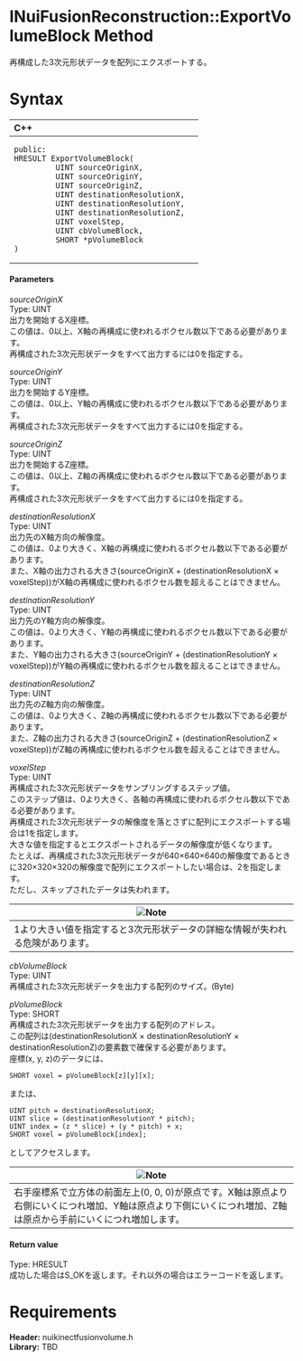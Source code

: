 INuiFusionReconstruction::ExportVolumeBlock Method  
==================================================  

再構成した3次元形状データを配列にエクスポートする。 <span id="syntaxSection"></span>

Syntax  
======  

<table>
<colgroup>
<col width="100%" />
</colgroup>
<thead>
<tr class="header">
<th align="left">C++</th>
</tr>
</thead>
<tbody>
<tr class="odd">
<td align="left"><pre><code>public:  
HRESULT ExportVolumeBlock(  
         UINT sourceOriginX,  
         UINT sourceOriginY,  
         UINT sourceOriginZ,  
         UINT destinationResolutionX,  
         UINT destinationResolutionY,  
         UINT destinationResolutionZ,  
         UINT voxelStep,  
         UINT cbVolumeBlock,  
         SHORT *pVolumeBlock  
)</code></pre></td>
</tr>
</tbody>
</table>

<span id="ID4EG"></span>
#### Parameters  

*sourceOriginX*    
Type: UINT  
出力を開始するX座標。  
この値は、0以上、X軸の再構成に使われるボクセル数以下である必要があります。  
再構成された3次元形状データをすべて出力するには0を指定する。  

*sourceOriginY*    
Type: UINT  
出力を開始するY座標。  
この値は、0以上、Y軸の再構成に使われるボクセル数以下である必要があります。  
再構成された3次元形状データをすべて出力するには0を指定する。  

*sourceOriginZ*    
Type: UINT  
出力を開始するZ座標。  
この値は、0以上、Z軸の再構成に使われるボクセル数以下である必要があります。  
再構成された3次元形状データをすべて出力するには0を指定する。  

*destinationResolutionX*    
Type: UINT  
出力先のX軸方向の解像度。  
この値は、0より大きく、X軸の再構成に使われるボクセル数以下である必要があります。  
また、X軸の出力される大きさ(sourceOriginX + (destinationResolutionX × voxelStep))がX軸の再構成に使われるボクセル数を超えることはできません。  

*destinationResolutionY*    
Type: UINT  
出力先のY軸方向の解像度。  
この値は、0より大きく、Y軸の再構成に使われるボクセル数以下である必要があります。  
また、Y軸の出力される大きさ(sourceOriginY + (destinationResolutionY × voxelStep))がY軸の再構成に使われるボクセル数を超えることはできません。  

*destinationResolutionZ*    
Type: UINT  
出力先のZ軸方向の解像度。  
この値は、0より大きく、Z軸の再構成に使われるボクセル数以下である必要があります。  
また、Z軸の出力される大きさ(sourceOriginZ + (destinationResolutionZ × voxelStep))がZ軸の再構成に使われるボクセル数を超えることはできません。  

*voxelStep*    
Type: UINT  
再構成された3次元形状データをサンプリングするステップ値。  
このステップ値は、0より大きく、各軸の再構成に使われるボクセル数以下である必要があります。  
再構成された3次元形状データの解像度を落とさずに配列にエクスポートする場合は1を指定します。  
大きな値を指定するとエクスポートされるデータの解像度が低くなります。  
たとえば、再構成された3次元形状データが640×640×640の解像度であるときに320×320×320の解像度で配列にエクスポートしたい場合は、2を指定します。  
ただし、スキップされたデータは失われます。  

| ![](../../../../../../resources/note.gif)Note                                                                                    |
|----------------------------------------------------------------------------------------------------------------------------------|
| 1より大きい値を指定すると3次元形状データの詳細な情報が失われる危険があります。 |

*cbVolumeBlock*    
Type: UINT  
再構成された3次元形状データを出力する配列のサイズ。(Byte)  

*pVolumeBlock*    
Type: SHORT  
再構成された3次元形状データを出力する配列のアドレス。  
この配列は(destinationResolutionX × destinationResolutionY × destinationResolutionZ)の要素数で確保する必要があります。  
座標(x, y, z)のデータには、  

    SHORT voxel = pVolumeBlock[z][y][x];  

または、  

    UINT pitch = destinationResolutionX;  
    UINT slice = (destinationResolutionY * pitch);  
    UINT index = (z * slice) + (y * pitch) + x;  
    SHORT voxel = pVolumeBlock[index];  

としてアクセスします。  

| ![](../../../../../../resources/note.gif)Note                                                                                                                                                                                                                                                |
|----------------------------------------------------------------------------------------------------------------------------------------------------------------------------------------------------------------------------------------------------------------------------------------------|
| 右手座標系で立方体の前面左上(0, 0, 0)が原点です。X軸は原点より右側にいくにつれ増加、Y軸は原点より下側にいくにつれ増加、Z軸は原点から手前にいくにつれ増加します。 |

<span id="ID4EP"></span>
#### Return value  

Type: HRESULT  
成功した場合はS\_OKを返します。それ以外の場合はエラーコードを返します。  

<span id="requirements"></span>

Requirements  
============  

**Header:** nuikinectfusionvolume.h  
**Library:** TBD  



<!--Please do not edit the data in the comment block below.-->
<!--
TOCTitle : ExportVolumeBlock Method
RLTitle : INuiFusionReconstruction::ExportVolumeBlock Method
KeywordK : ExportVolumeBlock method
KeywordK : INuiFusionReconstruction::ExportVolumeBlock method
KeywordF : INuiFusionReconstruction::ExportVolumeBlock
KeywordF : ExportVolumeBlock
KeywordF : Microsoft.Kinect.nuikinectfusionvolume.INuiFusionReconstruction.ExportVolumeBlock(UINT,UINT,UINT,UINT,UINT,UINT,UINT,UINT,SHORT)
KeywordA : M:Microsoft.Kinect.nuikinectfusionvolume.INuiFusionReconstruction.ExportVolumeBlock(UINT,UINT,UINT,UINT,UINT,UINT,UINT,UINT,SHORT)
AssetID : M:Microsoft.Kinect.nuikinectfusionvolume.INuiFusionReconstruction.ExportVolumeBlock(UINT,UINT,UINT,UINT,UINT,UINT,UINT,UINT,SHORT)
Locale : en-us
CommunityContent : 1
APIType : Managed
APILocation : 
APIName : Microsoft.Kinect.nuikinectfusionvolume.INuiFusionReconstruction::ExportVolumeBlock
TargetOS : Windows
TopicType : kbSyntax
DevLang : C++
DocSet : K4Wv2
ProjType : K4Wv2Proj
Technology : Kinect for Windows
Product : Kinect for Windows SDK v2
productversion : 20
-->
